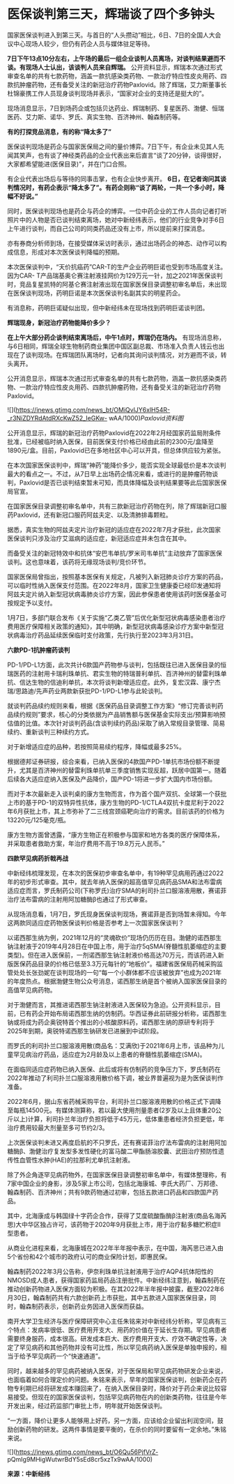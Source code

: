 # 医保谈判第三天，辉瑞谈了四个多钟头

国家医保谈判进入到第三天。与首日的“人头攒动”相比，6日、7日的全国人大会议中心现场人较少，但仍有药企人员与媒体驻足等待。

**7日下午13点10分左右，上午场的最后一组企业谈判人员离场，对谈判结果避而不谈。有现场人士认出，该谈判人员来自辉瑞。**
公开资料显示，辉瑞本次通过形式审查名单的共有七款药物，涵盖一款抗感染类药物、一款治疗特应性皮炎用药、四款抗肿瘤药物，还有备受关注的新冠治疗药物Paxlovid。除了辉瑞，艾力斯董事长杜锦豪携工作人员现身谈判现场并表示，“国家对企业的支持还是挺大的”。

现场消息显示，7日到场药企或包括贝达药业、辉瑞制药、复星医药、渤健、恒瑞医药、艾力斯、诺华、罗氏、真实生物、百济神州、翰森制药等。

**有的打探竞品消息，有的称“降太多了”**

医保谈判现场是药企与国家医保局之间的量价博弈。7日下午，有企业未见其人先闻其笑声，也有谈了神经类药品的企业代表出来后直言“谈了20分钟，谈得很好，大家都希望能进(医保目录)”，并在门口合照。

有企业代表出场后与等待的同事击掌，也有企业快步离开。
**6日，在记者询问其谈判情况时，有药企表示“降太多了”。有药企则称“谈了两轮，一共一个多小时，降幅不好说。”**

同时，医保谈判现场也是药企与药企的博弈。一位中药企业的工作人员向记者打听照片中的人物是否已谈判结束离场，她对中新经纬表示，他们的行业竞争对手6日上午进行谈判，而自己公司的同类药品还没有上市，所以提前来打探消息。

亦有券商分析师到场，在接受媒体采访时表示，通过出场药企的神态、动作可以构成信息，形成对本次医保谈判降幅的预期。

本次医保谈判中，“天价抗癌药”CAR-T的生产企业药明巨诺也受到市场高度关注。因为CAR-
T产品瑞基奥仑赛注射液挂网价为129万元一针，加之2021年医保谈判时，竞品复星凯特的阿基仑赛注射液出现在国家医保目录调整初审名单后，未出现在医保谈判现场，药明巨诺是本次医保谈判名副其实的明星药企。

有消息称，药明巨诺疑似出现，但中新经纬未在现场找到药明巨诺谈判团。

**辉瑞现身，新冠治疗药物能降价多少？**

**在上午大部分药企谈判结束离场后，中午1点时，辉瑞仍在场内。**
有现场消息称，与6日相同，辉瑞全球生物制药商业集团中国区副总裁、市场准入负责人钱云也出现在了谈判现场。在辉瑞团队离场时，记者向其询问谈判情况，对方避而不谈，转头离开。

公开消息显示，辉瑞本次通过形式审查名单的共有七款药物，涵盖一款抗感染类药物、一款治疗特应性皮炎用药、四款抗肿瘤药物，还有备受关注的新冠治疗药物Paxlovid。

![](https://inews.gtimg.com/news_bt/OMiQvlJY6xlH54R-_r3NiZDYRdAtdRXcKwZ52_IeGKw-
wAA/1000)_Paxlovid资料图_

公开消息显示，辉瑞的新冠治疗药物Paxlovid在2022年2月经国家药监局附条件批准，已经被临时纳入医保，目前医保支付价格已经由此前的2300元/盒降至1890元/盒。目前，Paxlovid已在多地社区中心可以开具，但总体供应较为紧张。

在本次国家医保谈判中，辉瑞“神药”能降价多少，能否实现全球最低价是本次谈判最大的看点之一。不过，从7日早上出场药企情况来看，或进行的是肿瘤药物谈判，Paxlovid是否已谈判结束暂未可知，而具体降幅及谈判结果要等此后国家医保局官宣。

在国家医保目录调整初审名单中，共有三款新冠治疗药物在列，除了辉瑞新冠口服药Paxlovid，还有新冠口服药阿兹夫定、以及清肺排毒颗粒。

据悉，真实生物的阿兹夫定片治疗新冠的适应症在2022年7月才获批，此次国家医保谈判只涉及治疗艾滋病的适应症，新冠适应症并未包含在其中。

而备受关注的新冠特效中和抗体“安巴韦单抗/罗米司韦单抗”主动放弃了国家医保谈判。这也意味着，该药将无缘现场谈判/竞价环节。

国家医保局曾指出，按照基本医保有关规定，凡被列入新冠肺炎诊疗方案的药品，可以临时性纳入医保支付范围。在2022年8月，国家卫生健康委已经印发通知将阿兹夫定片纳入新型冠状病毒肺炎诊疗方案，因此参保患者使用该药时医保基金可按规定予以支付。

1月7日，多部门联合发布《关于实施“乙类乙管”后优化新型冠状病毒感染患者治疗费用医疗保障相关政策的通知》，其中明确，新型冠状病毒感染诊疗方案中新型冠状病毒治疗药品延续医保临时支付政策，先行执行至2023年3月31日。

**六款PD-1抗肿瘤药谈判**

PD-1/PD-L1方面，此次共计6款国产药物参与谈判，包括既往已进入医保目录的恒瑞医药的注射用卡瑞利珠单抗、君实生物的特瑞普利单抗、百济神州的替雷利珠单抗、信达生物的信迪利单抗，本次将谈判新增适应症。此外，复宏汉霖、康宁杰瑞/思路迪/先声药业两款新获批PD-1/PD-L1参与此轮谈判。

就谈判药品续约规则来看，根据《医保药品目录调整工作方案》“修订完善谈判药品续约规则”要求，核心的分类依据为产品销售额与医保基金实际支出/预算影响预估值的比值。本次针对谈判药品(含谈判续约药品)采取了纳入常规目录管理、简易续约、重新谈判三种续约方式。

对于新增适应症的品种，若按照简易续约程序，降幅或最多25%。

根据德邦证券研报，综合来看，已纳入医保的4款国产PD-1单抗市场份额不断提升，尤其是百济神州的替雷利珠单抗单三季度销售实现反超，跃居中国第一。随着后续各大适应症纳入医保及产品降价，国产PD-1将进一步扩大国内市场份额。

而对于本次最新走入谈判桌的康方生物而言，作为首个国产双抗、全球第一个获批上市的基于PD-1的双特异性抗体，康方生物的PD-1/CTLA4双抗卡度尼利于2022年6月获批上市，其上市弥补了二三线宫颈癌靶向治疗的需求。目前该药的价格为13220元/125毫克/瓶。

康方生物方面曾透露，“康方生物正在积极参与国家和地方各类的医疗保障体系，并采取患者救助方案，年治疗费用不高于19.8万元人民币。”

**四款罕见病药折戟再战**

中新经纬梳理发现，在本次的医保初步审查名单中，有19种罕见病用药通过2022年的初步形式审查。其中，就去年纳入医保的超高值罕见病药品SMA和法布雷病适应症而言，罗氏制药公司(下称罗氏)治疗SMA的利司扑兰口服溶液用散，赛诺菲治疗法布雷病的注射用阿加糖酶β也通过了形式审查。

从现场消息看，1月7日，罗氏现身医保谈判现场，赛诺菲是否到场暂未得知。今年这两款同适应症药物医保谈判价格是否参考上一次国家医保谈判？

以诺西那生纳为例，2021年12月的“灵魂砍价”现场仍历历在目。渤健的诺西那生钠注射液于2019年4月28日在中国上市，用于治疗5qSMA(脊髓性肌萎缩症的主要类型)。但在进入医保前，一剂诺西那生钠注射液价格高达70万元，而该药进入新版医保药品目录的价格已低至3.3万元每针的“地板价”。福建省医保局药械采购监管处处长张劲妮在谈判现场的一句“每一个小群体都不应该被放弃”也成为2021年的年度热点。根据渤健生物公众号消息，诺西那生纳是首个被纳入国家医保目录的高值罕见病药物。

对于渤健而言，其推进诺西那生钠注射液进入医保较为急迫。公开资料显示，目前，已有药企开始布局诺西那生纳的仿制药。华西证券此前研报分析称，诺西那生钠或将成为药企奥锐特首个推出的小核酸原料药，诺西那生纳的原研专利将于2025年到期，奥锐特诺西那生钠研发已进展到中试阶段。

而罗氏的利司扑兰口服溶液用散(商品名：艾满欣)于2021年6月上市，该品种为儿童罕见病治疗药品，适应症为2月龄及以上患者的脊髓性肌萎缩症(SMA)。

在面临同适应症药物已纳入医保、此后或将有仿制药的竞争压力下，罗氏制药在2022年推动了利司扑兰口服溶液用散价格下调，被业界普遍视为是为医保谈判作准备。

2022年6月，据山东省药械采购平台，利司扑兰口服溶液用散的价格正式下调降至每瓶14500元。有媒体测算称，若以最大使用剂量患者(2岁及以上且体重20公斤以上)计算，利司扑兰年治疗负担将低于45万元，低体重患者经济负担更低，年治疗费用较最大剂量至多可节约2/3。

上次医保谈判未进又再度启航的不只罗氏，还有赛诺菲治疗法布雷病的注射用阿加糖酶β、渤健治疗复发型多发性硬化的富马酸二甲酯肠溶胶囊、武田治疗预防性遗传性血管性水肿(HAE)的拉那利尤单抗注射液。

除了外企角逐罕见病药物外，在国家医保目录调整初审名单中，有媒体整理称，有7家中国企业的身影，涉及5家上市公司，包括北海康城、李氏大药厂、万邦德、翰森制药、百济神州；共有9款药物通过初审，包括五款进口药品和四款国产药品。

其中，北海康成与韩国绿十字药企合作，获得了艾度硫酸酯酶β注射液(商品名海芮思)大中华区独占许可，该药物于2020年9月获批上市，用于治疗黏多糖贮积症II型患者。

从商业化进程来看，北海康城在2022年半年报中表示，在中国，海芮思已进入由5个省份和42个城市的政府认可的商业保险计划，即惠民保。

翰森制药2022年3月公告称，伊奈利珠单抗注射液用于治疗AQP4抗体阳性的NMOSD成人患者，获得国家药监局药品注册批件。中新经纬注意到，翰森制药在推动创新药物进入医保方面较为积极。在其2022年半年报中披露，截至2022年6月30日，翰森制药共有六款创新药上市获批，其中五款进入国家医保目录，同时，翰森制药表示，创新药业务因进入医保而获益。

南开大学卫生经济与医疗保障研究中心主任朱铭来对中新经纬分析称，罕见病有三个特点：发病率很低、医疗费用开支大、用药的价值在于延长生存期。罕见病患者需要终身服药，成本很高。研发成本巨大、医疗费用开支大、疗效不确定性等，决定了罕见病药和其他药物并没有可比性，所以罕见病药纳入医保是单独申报的，相当于给予罕见病药一个“快速通道”。

同时，越来越多的罕见病药被纳入医保，对于医保局和罕见病药物研发企业来说，也面临着如何合理定价的问题。朱铭来表示，早年的国家医保谈判，创新药企在药物专利期已经将研发成本赚回来了，在纳入医保目录时，降价对于药企来说比较容易接受。但现在的国家医保谈判，包括罕见病药物在内的创新类药物，往往是今年开发出来，经过药监部门审批上市，明年就开始医保谈判。

“一方面，降价让更多人能够用上好药，另一方面，应该给企业留出利润空间，鼓励创新药物的研发。这两件事情是要平衡的，在杀价的同时要留有一定余地。”朱铭来说。

![](https://inews.gtimg.com/news_bt/O6Qu56PjfVrZ-
pQmIg9MHigWutwrBdY5sEd8cr5xzTx9wAA/1000)

**来源：中新经纬**

